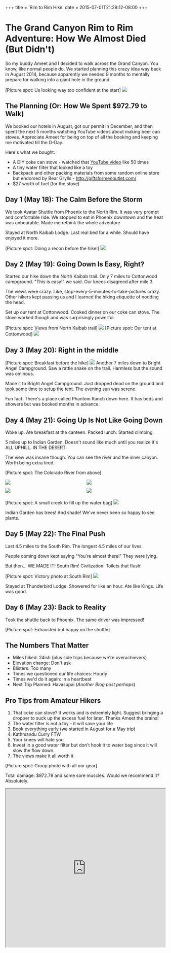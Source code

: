 +++
title = 'Rim to Rim Hike'
date = 2015-07-01T21:29:12-08:00
+++

# The Grand Canyon Rim to Rim Adventure: How We Almost Died (But Didn't)

So my buddy Ameet and I decided to walk across the Grand Canyon. You know, like normal people do. We started planning this crazy idea way back in August 2014, because apparently we needed 9 months to mentally prepare for walking into a giant hole in the ground.

[Picture spot: Us looking way too confident at the start]
![](/images/Rim2RimIMG_20150519_101604.jpg)

## The Planning (Or: How We Spent $972.79 to Walk)

We booked our hotels in August, got our permit in December, and then spent the next 5 months watching YouTube videos about making beer can stoves. Appreciate Ameet for being on top of all the booking and keeping me motivated till the D-Day.

Here's what we bought:
- A DIY coke can stove - watched that [YouTube video](https://www.youtube.com/watch?v=VGyPtxh1b-U) like 50 times
- A tiny water filter that looked like a toy
- Backpack and other packing materials from some random online store but endorsed by Bear Grylls - http://giftsformenoutlet.com/
- $27 worth of fuel (for the stove)


## Day 1 (May 18): The Calm Before the Storm

We took Avatar Shuttle from Phoenix to the North Rim. It was very prompt and comfortable ride. We stopped to eat in Phoenix downtown and the heat was unbearable. Made me rethink the whole adventure

Stayed at North Kaibab Lodge. Last real bed for a while. Should have enjoyed it more.

[Picture spot: Doing a recon before the hike!]
![](/images/Rim2RimIMG_20150519_104530.jpg)

## Day 2 (May 19): Going Down Is Easy, Right?

Started our hike down the North Kaibab trail. Only 7 miles to Cottonwood campground. "This is easy!" we said. Our knees disagreed after mile 3.

The views were crazy. Like, stop-every-5-minutes-to-take-pictures crazy. Other hikers kept passing us and I learned the hiking etiquette of nodding the head. 

Set up our tent at Cottonwood. Cooked dinner on our coke can stove. The stove worked though and was surprisingly powerful. 

[Picture spot: Views from North Kaibab trail]
![](/images/Rim2RimIMG_20150519_142326.jpg)
[Picture spot: Our tent at Cottonwood]
![](/images/Rim2RimIMG_20150520_060808.jpg)

## Day 3 (May 20): Right in the middle

[Picture spot: Breakfast before the hike]
![](/images/Rim2RimIMG_20150520_060822.jpg)
Another 7 miles down to Bright Angel Campground. Saw a rattle snake on the trail. Harmless but the sound was ominous.

Made it to Bright Angel Campground. Just dropped dead on the ground and took some time to setup the tent. The evening sun was serene.

Fun fact: There's a place called Phantom Ranch down here. It has beds and showers but was booked months in advance.


## Day 4 (May 21): Going Up Is Not Like Going Down

Woke up. Ate breakfast at the canteen. Packed lunch. Started climbing.

5 miles up to Indian Garden. Doesn't sound like much until you realize it's ALL UPHILL. IN THE DESERT.

The view was insane though. You can see the river and the inner canyon. Worth being extra tired.


[Picture spot: The Colorado River from above]
<div style="display: grid; grid-template-columns: 1fr 1fr; gap: 10px; margin-bottom: 20px;">
  <img src="/images/Rim2RimIMG_20150521_102959.jpg">
  <img src="/images/Rim2RimIMG_20150521_103006.jpg">
  <img src="/images/Rim2RimIMG_20150521_103051.jpg">
  <img src="/images/Rim2RimIMG_20150521_101939.jpg">
</div>

[Picture spot: A small creek to fill up the water bag]
<img src="/images/Rim2RimIMG_20150521_133649.jpg">

Indian Garden has trees! And shade! We've never been so happy to see plants.

## Day 5 (May 22): The Final Push

Last 4.5 miles to the South Rim. The longest 4.5 miles of our lives. 

People coming down kept saying "You're almost there!" They were lying.

But then... WE MADE IT! South Rim! Civilization! Toilets that flush!

[Picture spot: Victory photo at South Rim]
![](/images/Rim2RimIMG_20150522_111033.jpg)

Stayed at Thunderbird Lodge. Showered for like an hour. Ate like Kings. Life was good.

## Day 6 (May 23): Back to Reality

Took the shuttle back to Phoenix. The same driver was impressed! 

[Picture spot: Exhausted but happy on the shuttle]

## The Numbers That Matter

- Miles hiked: 24ish (plus side trips because we're overachievers)
- Elevation change: Don't ask
- Blisters: Too many
- Times we questioned our life choices: Hourly
- Times we'd do it again: In a heartbeat
- Next Trip Planned: Havasupai (_Another Blog post perhaps_)

## Pro Tips from Amateur Hikers

1. That coke can stove? It works and is extremely light. Suggest bringing a dropper to suck up the excess fuel for later. Thanks Ameet the brains!
2. The water filter is not a toy - it will save your life
3. Book everything early (we started in August for a May trip)
4. Kathmandu Curry FTW
5. Your knees will hate you
6. Invest in a good water filter but don't hook it to water bag since it will slow the flow down. 
7. The views make it all worth it

[Picture spot: Group photo with all our gear]

Total damage: $972.79 and some sore muscles. Would we recommend it? Absolutely.


<iframe src="https://docs.google.com/spreadsheets/d/e/2PACX-1vQFnoK9AAkPluaZqnBw3ma2bRrDwevfB2lJeZGaRmvTIxHUmpl-Gd3nqI7nOfupDG6LJ-FKaHsrzs--/pubhtml?widget=true&amp;headers=false" width="100%" height="500px"></iframe>